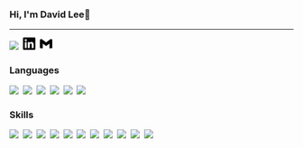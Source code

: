 
### Hi, I'm David Lee👋

---
![](https://komarev.com/ghpvc/?username=fritzprix)&nbsp;&nbsp;[<img alt="doowoong | Linkedin" width="22px" src="./linkedin.svg"/>][linkedin]&nbsp;&nbsp;[<img alt="doowoong | Linkedin" width="22px" src="./gmail.svg"/>][gmail]

### Languages
![](https://img.shields.io/badge/-C%20Lang-5F5F5F?logo=c)&nbsp;
![](https://img.shields.io/badge/-Java-5F5F5F?logo=java)&nbsp;
![](https://img.shields.io/badge/-Python-5F5F5F?logo=python)&nbsp;
![](https://img.shields.io/badge/-Javascript-5F5F5F?logo=Javascript)&nbsp;
![](https://img.shields.io/badge/-Rust-5F5F5F?logo=rust)&nbsp;
![](https://img.shields.io/badge/-C&sharp;-5F5F5F?logo=csharp)&nbsp;

### Skills
![](https://img.shields.io/badge/-Gradle-02303A?logo=gradle)&nbsp;
![](https://img.shields.io/badge/-ReactiveX-B7178C?logo=reactivex)&nbsp;
![](https://img.shields.io/badge/-Android-ivory?logo=android)&nbsp;
![](https://img.shields.io/badge/-Spring-darkblue?logo=spring)&nbsp;
![](https://img.shields.io/badge/-Node.js-green?logo=node.js)&nbsp;
![](https://img.shields.io/badge/-React-blue?logo=react)&nbsp;
![](https://img.shields.io/badge/-Docker-lightblue?logo=docker)&nbsp;
![](https://img.shields.io/badge/-Kubernetes-68BC71?logo=kubernetes)&nbsp;
![](https://img.shields.io/badge/-Tensorflow-02458D?logo=tensorflow)&nbsp;
![](https://img.shields.io/badge/-Unity-black?logo=unity)&nbsp;
![](https://img.shields.io/badge/-Git-lightgrey?logo=git)&nbsp;

[linkedin]: https://www.linkedin.com/in/david-lee-7630b6146/
[gmail]: 72ave2@gmail.com

<!--
**fritzprix/fritzprix** is a ✨ _special_ ✨ repository because its `README.md` (this file) appears on your GitHub profile.

Here are some ideas to get you started:
- 🔭 I’m currently working on ...
- 🌱 I’m currently learning ...
- 👯 I’m looking to collaborate on ...
- 🤔 I’m looking for help with ...
- 💬 Ask me about ...
- 📫 How to reach me: ...
- 😄 Pronouns: ...
- ⚡ Fun fact: ...
-->
